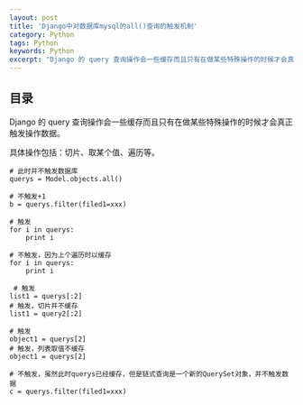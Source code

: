 ```yaml
---
layout: post
title: 'Django中对数据库mysql的all()查询的触发机制'
category: Python
tags: Python
keywords: Python 
excerpt: "Django 的 query 查询操作会一些缓存而且只有在做某些特殊操作的时候才会真正触发操作数据。"
---
```


## 目录

Django 的 query 查询操作会一些缓存而且只有在做某些特殊操作的时候才会真正触发操作数据。

具体操作包括：切片、取某个值、遍历等。


```
# 此时并不触发数据库
querys = Model.objects.all() 

# 不触发+1
b = querys.filter(filed1=xxx) 

# 触发
for i in querys:
    print i 
  
# 不触发，因为上个遍历时以缓存
for i in querys:
    print i 
   
 # 触发
list1 = querys[:2]
# 触发，切片并不缓存
list1 = query2[:2] 

# 触发
object1 = querys[2] 
# 触发，列表取值不缓存
object1 = querys[2] 
    
# 不触发，虽然此时querys已经缓存，但是链式查询是一个新的QuerySet对象，并不触发数据
c = querys.filter(filed1=xxx) 
```